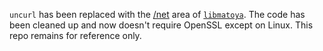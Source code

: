 `uncurl` has been replaced with the [/net](https://github.com/matoya/libmatoya/tree/master/src/net) area of [`libmatoya`](https://github.com/matoya/libmatoya). The code has been cleaned up and now doesn't require OpenSSL except on Linux. This repo remains for reference only.
